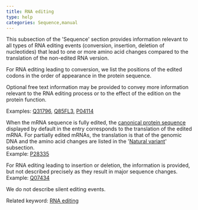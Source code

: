 ```yaml
---
title: RNA editing
type: help
categories: Sequence,manual
---
```


This subsection of the 'Sequence' section provides information relevant to all types of RNA editing events (conversion, insertion, deletion of nucleotides) that lead to one or more amino acid changes compared to the translation of the non-edited RNA version.

For RNA editing leading to conversion, we list the positions of the edited codons in the order of appearance in the protein sequence.

Optional free text information may be provided to convey more information relevant to the RNA editing process or to the effect of the edition on the protein function.

Examples: [Q31796](https://www.uniprot.org/uniprotkb/Q31796#sequences), [Q85FL3](https://www.uniprot.org/uniprotkb/Q85FL3#sequences), [P04114](https://www.uniprot.org/uniprotkb/P04114#sequences)

When the mRNA sequence is fully edited, the [canonical protein sequence](https://www.uniprot.org/help/canonical_and_isoforms) displayed by default in the entry corresponds to the translation of the edited mRNA. For partially edited mRNAs, the translation is that of the genomic DNA and the amino acid changes are listed in the '[Natural variant](https://www.uniprot.org/help/variant)' subsection.  
Example: [P28335](https://www.uniprot.org/uniprotkb/P28335#sequences)

For RNA editing leading to insertion or deletion, the information is provided, but not described precisely as they result in major sequence changes.  
Example: [Q07434](https://www.uniprot.org/uniprotkb/Q07434#sequences)

We do not describe silent editing events.

Related keyword: [RNA editing](https://www.uniprot.org/keywords/691)
